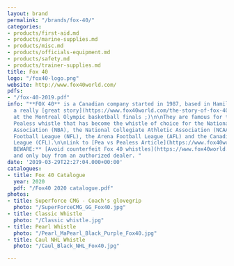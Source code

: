 ```yaml
---
layout: brand
permalink: "/brands/fox-40/"
categories:
- products/first-aid.md
- products/marine-supplies.md
- products/misc.md
- products/officials-equipment.md
- products/safety.md
- products/trainer-supplies.md
title: Fox 40
logo: "/fox40-logo.png"
website: http://www.fox40world.com/
pdfs:
- "/fox-40-2019.pdf"
info: "**FOX 40** is a Canadian company started in 1987, based in Hamilton. They have
  a really [great story](https://www.fox40world.com/the-story-of-fox-40) starting
  at the Montreal Olympic basketball finals ;)\n\nThey are famous for their FOX 40
  Pealess whistle that has become the whistle of choice for the National Basketball
  Association (NBA), the National Collegiate Athletic Association (NCAA), the National
  Football League (NFL), the Arena Football League (AFL) and the Canadian Football
  League (CFL).\n\nLink to [Pea vs Pealess Article](https://www.fox40world.com/pea-vs-pealess)\n\n***\n\n**BUYER
  BEWARE:** [Avoid counterfeit Fox 40 whistles](https://www.fox40world.com/counterfeits)
  and only buy from an authorized dealer. "
date: '2019-03-29T22:27:04.000+00:00'
catalogues:
- title: Fox 40 Catalogue
  year: 2020
  pdf: "/Fox40 2020 catalogue.pdf"
photos:
- title: Superforce CMG - Coach's glovegrip
  photo: "/SuperForceCMG_GG_Fox40.jpg"
- title: Classic Whistle
  photo: "/Classic whistle.jpg"
- title: Pearl Whistle
  photo: "/Pearl_MaPearl_Black_Purple_Fox40.jpg"
- title: Caul NHL Whistle
  photo: "/Caul_Black_NHL_Fox40.jpg"

---
```

